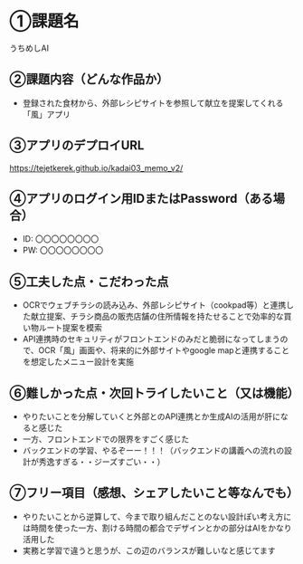 # ①課題名
うちめしAI

## ②課題内容（どんな作品か）
- 登録された食材から、外部レシピサイトを参照して献立を提案してくれる「風」アプリ

## ③アプリのデプロイURL
https://tejetkerek.github.io/kadai03_memo_v2/

## ④アプリのログイン用IDまたはPassword（ある場合）
- ID: 〇〇〇〇〇〇〇〇
- PW: 〇〇〇〇〇〇〇〇

## ⑤工夫した点・こだわった点
- OCRでウェブチラシの読み込み、外部レシピサイト（cookpad等）と連携した献立提案、チラシ商品の販売店舗の住所情報を持たせることで効率的な買い物ルート提案を模索
- API連携時のセキュリティがフロントエンドのみだと脆弱になってしまうので、OCR「風」画面や、将来的に外部サイトやgoogle mapと連携することを想定したメニュー設計を実施

## ⑥難しかった点・次回トライしたいこと（又は機能）
- やりたいことを分解していくと外部とのAPI連携とか生成AIの活用が肝になると感じた
- 一方、フロントエンドでの限界をすごく感じた
- バックエンドの学習、やるぞーー！！！（バックエンドの講義への流れの設計が秀逸すぎる・・ジーズすごい・・）

## ⑦フリー項目（感想、シェアしたいこと等なんでも）
- やりたいことから逆算して、今まで取り組んだことのない設計ぽい考え方には時間を使った一方、割ける時間の都合でデザインとかの部分はAIをかなり活用した
- 実務と学習で違うと思うが、この辺のバランスが難しいなと感じてます
